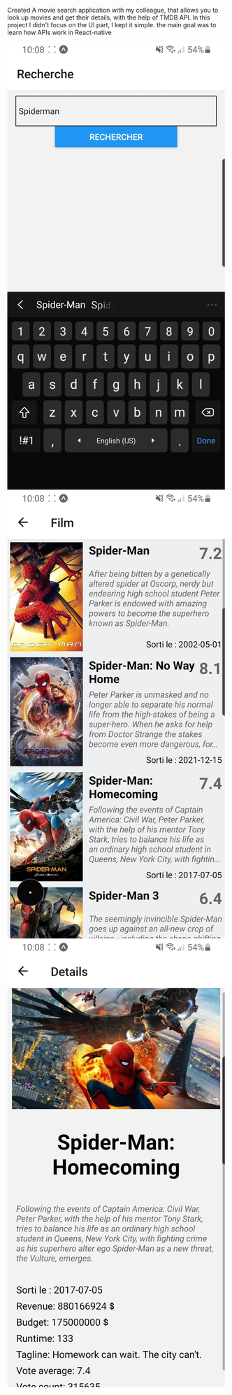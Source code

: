 Created A movie search application with my colleague, that allows you to look up movies and get their details, with the help of TMDB API.
In this project I didn't focus on the UI part, I kept it simple. the main goal was to learn how APIs work in React-native 

![](https://github.com/KhaoulaOuazzaz/MoviesApp/blob/main/SS1.jpg)
![](https://github.com/KhaoulaOuazzaz/MoviesApp/blob/main/SS2.jpg)
![](https://github.com/KhaoulaOuazzaz/MoviesApp/blob/main/SS3.jpg)
